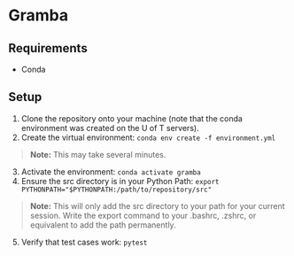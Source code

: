 # Gramba

## Requirements 
- Conda

## Setup
1) Clone the repository onto your machine (note that the conda environment was created on the U of T servers).
2) Create the virtual environment: ```conda env create -f environment.yml```
> **Note:** This may take several minutes.
3) Activate the environment: ```conda activate gramba```
4) Ensure the src directory is in your Python Path: ```export PYTHONPATH="$PYTHONPATH:/path/to/repository/src"```
> **Note:** This will only add the src directory to your path for your current session.  Write the export command to your .bashrc, .zshrc, or equivalent to add the path permanently.
5) Verify that test cases work: ```pytest```
